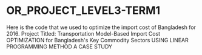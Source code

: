 # OR_PROJECT_LEVEL3-TERM1
Here is the code that we used to optimize the import cost of Bangladesh for 2016. Project Titled: Transportation Model-Based Import  Cost OPTIMIZATION for Bangladesh's Key  Commodity Sectors USING LINEAR  PROGRAMMING METHOD A CASE STUDY 

